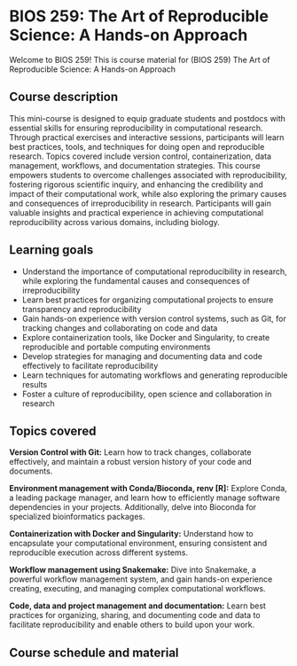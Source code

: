 # BIOS 259: The Art of Reproducible Science: A Hands-on Approach
Welcome to BIOS 259! This is course material for (BIOS 259) The Art of Reproducible Science: A Hands-on Approach

## Course description

This mini-course is designed to equip graduate students and postdocs with essential skills for ensuring reproducibility in computational research. Through practical exercises and interactive sessions, participants will learn best practices, tools, and techniques for doing open and reproducible research. Topics covered include version control, containerization, data management, workflows, and documentation strategies. This course empowers students to overcome challenges associated with reproducibility, fostering rigorous scientific inquiry, and enhancing the credibility and impact of their computational work, while also exploring the primary causes and consequences of irreproducibility in research. Participants will gain valuable insights and practical experience in achieving computational reproducibility across various domains, including biology.

## Learning goals

- Understand the importance of computational reproducibility in research, while exploring the fundamental causes and consequences of irreproducibility
- Learn best practices for organizing computational projects to ensure transparency and reproducibility
- Gain hands-on experience with version control systems, such as Git, for tracking changes and collaborating on code and data
- Explore containerization tools, like Docker and Singularity, to create reproducible and portable computing environments
- Develop strategies for managing and documenting data and code effectively to facilitate reproducibility
- Learn techniques for automating workflows and generating reproducible results
- Foster a culture of reproducibility, open science and collaboration in research

## Topics covered

**Version Control with Git:** Learn how to track changes, collaborate effectively, and maintain a robust version history of your code and documents.

**Environment management with Conda/Bioconda, renv [R]:** Explore Conda, a leading package manager, and learn how to efficiently manage software dependencies in your projects. Additionally, delve into Bioconda for specialized bioinformatics packages.

**Containerization with Docker and Singularity:**
Understand how to encapsulate your computational environment, ensuring consistent and reproducible execution across different systems.

**Workflow management using Snakemake:**
Dive into Snakemake, a powerful workflow management system, and gain hands-on experience creating, executing, and managing complex computational workflows.

**Code, data and project management and documentation:**
Learn best practices for organizing, sharing, and documenting code and data to facilitate reproducibility and enable others to build upon your work.


## Course schedule and material

